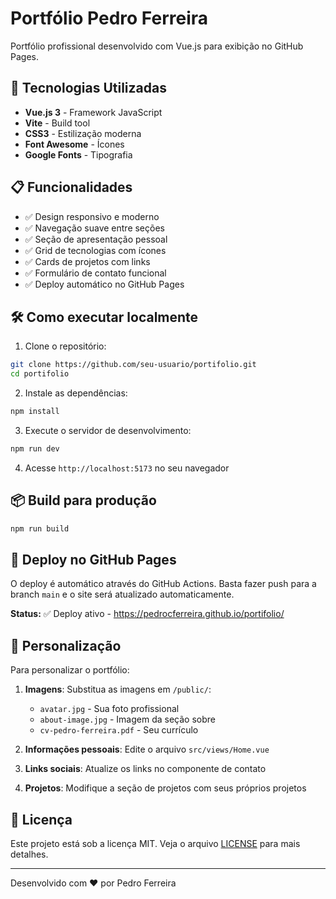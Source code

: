 # Portfólio Pedro Ferreira

Portfólio profissional desenvolvido com Vue.js para exibição no GitHub Pages.

## 🚀 Tecnologias Utilizadas

- **Vue.js 3** - Framework JavaScript
- **Vite** - Build tool
- **CSS3** - Estilização moderna
- **Font Awesome** - Ícones
- **Google Fonts** - Tipografia

## 📋 Funcionalidades

- ✅ Design responsivo e moderno
- ✅ Navegação suave entre seções
- ✅ Seção de apresentação pessoal
- ✅ Grid de tecnologias com ícones
- ✅ Cards de projetos com links
- ✅ Formulário de contato funcional
- ✅ Deploy automático no GitHub Pages

## 🛠️ Como executar localmente

1. Clone o repositório:
```bash
git clone https://github.com/seu-usuario/portifolio.git
cd portifolio
```

2. Instale as dependências:
```bash
npm install
```

3. Execute o servidor de desenvolvimento:
```bash
npm run dev
```

4. Acesse `http://localhost:5173` no seu navegador

## 📦 Build para produção

```bash
npm run build
```

## 🚀 Deploy no GitHub Pages

O deploy é automático através do GitHub Actions. Basta fazer push para a branch `main` e o site será atualizado automaticamente.

**Status:** ✅ Deploy ativo - https://pedrocferreira.github.io/portifolio/

## 📝 Personalização

Para personalizar o portfólio:

1. **Imagens**: Substitua as imagens em `/public/`:
   - `avatar.jpg` - Sua foto profissional
   - `about-image.jpg` - Imagem da seção sobre
   - `cv-pedro-ferreira.pdf` - Seu currículo

2. **Informações pessoais**: Edite o arquivo `src/views/Home.vue`

3. **Links sociais**: Atualize os links no componente de contato

4. **Projetos**: Modifique a seção de projetos com seus próprios projetos

## 📄 Licença

Este projeto está sob a licença MIT. Veja o arquivo [LICENSE](LICENSE) para mais detalhes.

---

Desenvolvido com ❤️ por Pedro Ferreira
